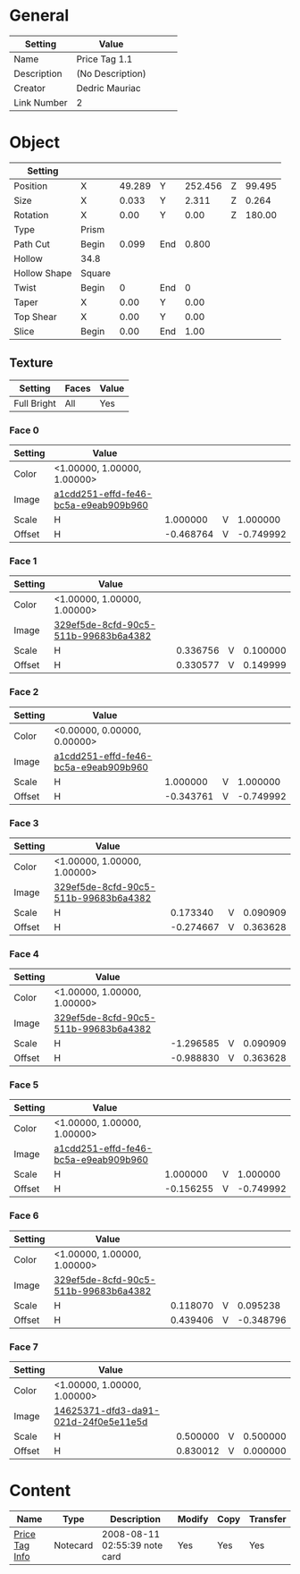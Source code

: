 # General

| Setting | Value | | | |
| --- | --- | --- | --- | --- |
| Name | Price Tag 1.1 |
| Description | (No Description) |
| Creator | Dedric Mauriac |
| Link Number | 2 |

# Object

| Setting |  |  |  | | | |
| --- | --- | --- | --- | --- | --- | --- |
| Position | X | 49.289 | Y | 252.456 | Z | 99.495 |
| Size | X | 0.033 | Y | 2.311 | Z | 0.264 |
| Rotation | X | 0.00 | Y | 0.00 | Z | 180.00 |
| Type | Prism |
| Path Cut  | Begin | 0.099 | End | 0.800 |
| Hollow  | 34.8 |
| Hollow Shape  | Square |
| Twist  | Begin | 0 | End | 0 |
| Taper  | X | 0.00 | Y | 0.00 |
| Top Shear  | X | 0.00 | Y | 0.00 |
| Slice  | Begin | 0.00 | End | 1.00 |

## Texture

| Setting | Faces | Value |
| --- | --- | --- |
| Full Bright | All | Yes |

### Face 0
| Setting | Value | | | |
| --- | --- | --- | --- | --- |
| Color | <1.00000, 1.00000, 1.00000> |
| Image | [a1cdd251-effd-fe46-bc5a-e9eab909b960](../../Assets/Price%20Tag%20Numbers.png) |
| Scale | H | 1.000000 | V | 1.000000 |
| Offset | H | -0.468764 | V | -0.749992 |

### Face 1
| Setting | Value | | | |
| --- | --- | --- | --- | --- |
| Color | <1.00000, 1.00000, 1.00000> |
| Image | [329ef5de-8cfd-90c5-511b-99683b6a4382](../../Assets/Price%20Tag%20b.png) |
| Scale | H | 0.336756 | V | 0.100000 |
| Offset | H | 0.330577 | V | 0.149999 |

### Face 2
| Setting | Value | | | |
| --- | --- | --- | --- | --- |
| Color | <0.00000, 0.00000, 0.00000> |
| Image | [a1cdd251-effd-fe46-bc5a-e9eab909b960](../../Assets/Price%20Tag%20Numbers.png) |
| Scale | H | 1.000000 | V | 1.000000 |
| Offset | H | -0.343761 | V | -0.749992 |

### Face 3
| Setting | Value | | | |
| --- | --- | --- | --- | --- |
| Color | <1.00000, 1.00000, 1.00000> |
| Image | [329ef5de-8cfd-90c5-511b-99683b6a4382](../../Assets/Price%20Tag%20b.png) |
| Scale | H | 0.173340 | V | 0.090909 |
| Offset | H | -0.274667 | V | 0.363628 |

### Face 4
| Setting | Value | | | |
| --- | --- | --- | --- | --- |
| Color | <1.00000, 1.00000, 1.00000> |
| Image | [329ef5de-8cfd-90c5-511b-99683b6a4382](../../Assets/Price%20Tag%20b.png) |
| Scale | H | -1.296585 | V | 0.090909 |
| Offset | H | -0.988830 | V | 0.363628 |

### Face 5
| Setting | Value | | | |
| --- | --- | --- | --- | --- |
| Color | <1.00000, 1.00000, 1.00000> |
| Image | [a1cdd251-effd-fe46-bc5a-e9eab909b960](../../Assets/Price%20Tag%20Numbers.png) |
| Scale | H | 1.000000 | V | 1.000000 |
| Offset | H | -0.156255 | V | -0.749992 |

### Face 6
| Setting | Value | | | |
| --- | --- | --- | --- | --- |
| Color | <1.00000, 1.00000, 1.00000> |
| Image | [329ef5de-8cfd-90c5-511b-99683b6a4382](../../Assets/Price%20Tag%20b.png) |
| Scale | H | 0.118070 | V | 0.095238 |
| Offset | H | 0.439406 | V | -0.348796 |

### Face 7

| Setting | Value | | | |
| --- | --- | --- | --- | --- |
| Color | <1.00000, 1.00000, 1.00000> |
| Image | [14625371-dfd3-da91-021d-24f0e5e11e5d](../../Assets/alphahalf.png) |
| Scale | H | 0.500000 | V | 0.500000 |
| Offset | H | 0.830012 | V | 0.000000 |

# Content
| Name | Type | Description | Modify | Copy | Transfer |
| --- | --- | --- | --- | --- | --- |
| [Price Tag Info](Price%20Tag%20Info.txt) | Notecard | 2008-08-11 02:55:39 note card | Yes |  Yes | Yes |
